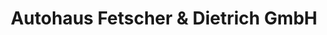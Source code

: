 ---
title: "Autohaus Fetscher & Dietrich GmbH"
url: /konstanz/autohaus-fetscher-und-dietrich-gmbh/
shop: Autowerkstatt
---